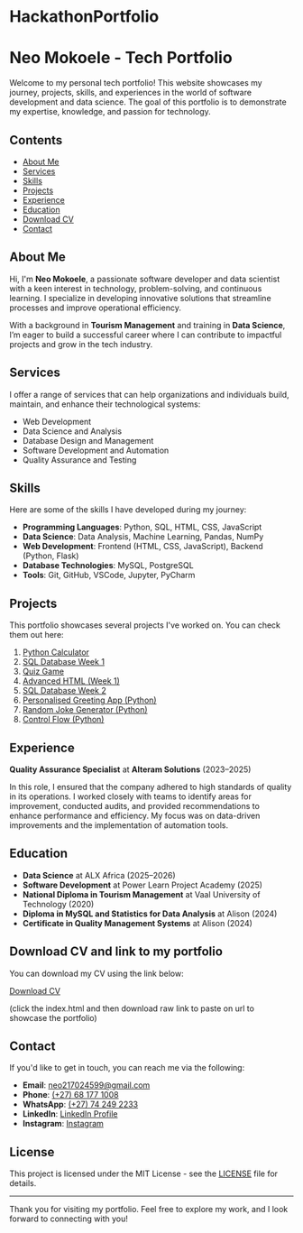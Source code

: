 # HackathonPortfolio
# Neo Mokoele - Tech Portfolio

Welcome to my personal tech portfolio! This website showcases my journey, projects, skills, and experiences in the world of software development and data science. The goal of this portfolio is to demonstrate my expertise, knowledge, and passion for technology.

## Contents

- [About Me](#about-me)
- [Services](#services)
- [Skills](#skills)
- [Projects](#projects)
- [Experience](#experience)
- [Education](#education)
- [Download CV](#download-cv)
- [Contact](#contact)

## About Me

Hi, I'm **Neo Mokoele**, a passionate software developer and data scientist with a keen interest in technology, problem-solving, and continuous learning. I specialize in developing innovative solutions that streamline processes and improve operational efficiency. 

With a background in **Tourism Management** and training in **Data Science**, I’m eager to build a successful career where I can contribute to impactful projects and grow in the tech industry.

## Services

I offer a range of services that can help organizations and individuals build, maintain, and enhance their technological systems:

- Web Development
- Data Science and Analysis
- Database Design and Management
- Software Development and Automation
- Quality Assurance and Testing

## Skills

Here are some of the skills I have developed during my journey:

- **Programming Languages**: Python, SQL, HTML, CSS, JavaScript
- **Data Science**: Data Analysis, Machine Learning, Pandas, NumPy
- **Web Development**: Frontend (HTML, CSS, JavaScript), Backend (Python, Flask)
- **Database Technologies**: MySQL, PostgreSQL
- **Tools**: Git, GitHub, VSCode, Jupyter, PyCharm

## Projects

This portfolio showcases several projects I've worked on. You can check them out here:

1. [Python Calculator](https://github.com/Neo21702/My-calculator.git)
2. [SQL Database Week 1](https://github.com/PLP-Database-Design/wk-1-Neo21702.git)
3. [Quiz Game](https://github.com/Neo21702/-Simple-Quiz-Game-.git)
4. [Advanced HTML (Week 1)](https://github.com/PLP-WebTechnologies/feb-2025-advanced-html-Neo21702.git)
5. [SQL Database Week 2](https://github.com/PLP-Database-Design/wk-2a-Neo21702.git)
6. [Personalised Greeting App (Python)](https://github.com/Neo21702/personalised-greeting-app.git)
7. [Random Joke Generator (Python)](https://github.com/Neo21702/Random-Joke-Generator.git)
8. [Control Flow (Python)](https://github.com/Neo21702/contol_flow.py.git)

## Experience

**Quality Assurance Specialist** at **Alteram Solutions** (2023–2025)

In this role, I ensured that the company adhered to high standards of quality in its operations. I worked closely with teams to identify areas for improvement, conducted audits, and provided recommendations to enhance performance and efficiency. My focus was on data-driven improvements and the implementation of automation tools.

## Education

- **Data Science** at ALX Africa (2025–2026)
- **Software Development** at Power Learn Project Academy (2025)
- **National Diploma in Tourism Management** at Vaal University of Technology (2020)
- **Diploma in MySQL and Statistics for Data Analysis** at Alison (2024)
- **Certificate in Quality Management Systems** at Alison (2024)

## Download CV and link to my portfolio

You can download my CV using the link below:

[Download CV](https://drive.google.com/file/d/1RkksHZthHzWhoCaCxd1NgEntW7HzKyIw/view?usp=drive_link)

 (click the index.html and then download raw link to paste on url to showcase the portfolio)

## Contact

If you'd like to get in touch, you can reach me via the following:

- **Email**: [neo217024599@gmail.com](mailto:neo217024599@gmail.com)
- **Phone**: [(+27) 68 177 1008](tel:+27681771008)
- **WhatsApp**: [(+27) 74 249 2233](https://wa.me/27742492233)
- **LinkedIn**: [LinkedIn Profile](https://www.linkedin.com/in/yourlinkedin)
- **Instagram**: [Instagram](https://www.instagram.com/yourinstagram)

## License

This project is licensed under the MIT License - see the [LICENSE](LICENSE) file for details.

---

Thank you for visiting my portfolio. Feel free to explore my work, and I look forward to connecting with you!
